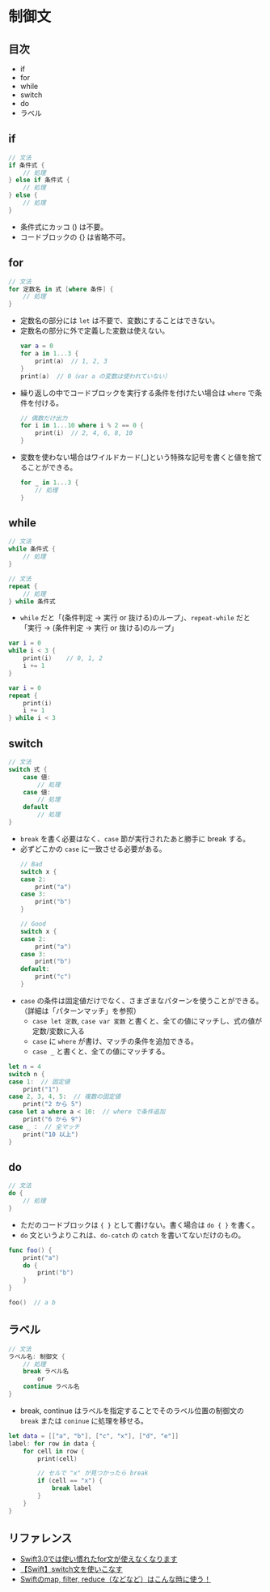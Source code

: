 # 制御文

## 目次
- if
- for
- while
- switch
- do
- ラベル


## if
```Swift
// 文法
if 条件式 {
	// 処理
} else if 条件式 {
	// 処理
} else {
	// 処理
}
```

- 条件式にカッコ () は不要。
- コードブロックの {} は省略不可。


## for
```Swift
// 文法
for 定数名 in 式 [where 条件] {
	// 処理
}
```

- 定数名の部分には `let` は不要で、変数にすることはできない。
- 定数名の部分に外で定義した変数は使えない。
	```Swift
	var a = 0
	for a in 1...3 {
		print(a)  // 1, 2, 3
	}
	print(a)  // 0（var a の変数は使われていない）
	```
- 繰り返しの中でコードブロックを実行する条件を付けたい場合は `where` で条件を付ける。
	```Swift
	// 偶数だけ出力
	for i in 1...10 where i % 2 == 0 {
	    print(i)  // 2, 4, 6, 8, 10
	}
	```
- 変数を使わない場合はワイルドカード(\_)という特殊な記号を書くと値を捨てることができる。
	```Swift
	for _ in 1...3 {
		// 処理
	}
	```


## while
```Swift
// 文法
while 条件式 {
	// 処理
}
```

```Swift
// 文法
repeat {
	// 処理
} while 条件式
```

- `while` だと「(条件判定 → 実行 or 抜ける)のループ」、`repeat-while` だと「実行 → (条件判定 → 実行 or 抜ける)のループ」

```Swift
var i = 0
while i < 3 {
    print(i)	// 0, 1, 2
    i += 1
}
```

```Swift
var i = 0
repeat {
    print(i)
    i += 1
} while i < 3
```


## switch
```Swift
// 文法
switch 式 {
	case 値:
		// 処理
	case 値:
		// 処理
	default
		// 処理
}
```

- `break` を書く必要はなく、`case` 節が実行されたあと勝手に break する。
- 必ずどこかの `case` に一致させる必要がある。
	```Swift
	// Bad
	switch x {
	case 2:
	    print("a")
	case 3:
	    print("b")
	}

	// Good
	switch x {
	case 2:
	    print("a")
	case 3:
	    print("b")
	default:
		print("c")
	}
	```
- `case` の条件は固定値だけでなく、さまざまなパターンを使うことができる。（詳細は「パターンマッチ」を参照）
	- `case let 定数`, `case var 変数` と書くと、全ての値にマッチし、式の値が定数/変数に入る
	- `case` に `where` が書け、マッチの条件を追加できる。
	- `case _` と書くと、全ての値にマッチする。

```Swift
let n = 4
switch n {
case 1:  // 固定値
    print("1")
case 2, 3, 4, 5:  // 複数の固定値
    print("2 から 5")
case let a where a < 10:  // where で条件追加
    print("6 から 9")
case _ :  // 全マッチ
    print("10 以上")
}
```


## do
```Swift
// 文法
do {
	// 処理
}
```

- ただのコードブロックは `{ }` として書けない。書く場合は `do { }` を書く。
- `do` 文というよりこれは、`do-catch` の `catch` を書いてないだけのもの。

```Swift
func foo() {
    print("a")
    do {
        print("b")
    }
}

foo()  // a b
```


## ラベル
```Swift
// 文法
ラベル名: 制御文 {
	// 処理
	break ラベル名
		or
	continue ラベル名
}
```

- break, continue はラベルを指定することでそのラベル位置の制御文の `break` または `coninue` に処理を移せる。

```Swift
let data = [["a", "b"], ["c", "x"], ["d", "e"]]
label: for row in data {
    for cell in row {
        print(cell)

		// セルで "x" が見つかったら break
        if (cell == "x") {
            break label
        }
    }
}
```


## リファレンス
- [Swift3.0では使い慣れたfor文が使えなくなります](https://qiita.com/motokiee/items/4886b603631a7c076f46)
- [【Swift】switch文を使いこなす](https://qiita.com/shimesaba/items/55bfe911c2f86055cbe1)
- [Swiftのmap, filter, reduce（などなど）はこんな時に使う！](https://qiita.com/motokiee/items/cf83b22cb34921580a52)
